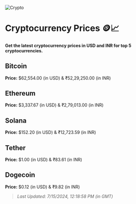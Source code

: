 
![Crypto](https://www.techguide.com.au/wp-content/uploads/2020/11/crypto3.jpeg)

# Cryptocurrency Prices 🪙📈

#### Get the latest cryptocurrency prices in USD and INR for top 5 cryptocurrencies.

## Bitcoin

**Price:** $62,554.00 (in USD) & ₹52,29,250.00 (in INR)

## Ethereum

**Price:** $3,337.67 (in USD) & ₹2,79,013.00 (in INR)

## Solana

**Price:** $152.20 (in USD) & ₹12,723.59 (in INR)

## Tether

**Price:** $1.00 (in USD) & ₹83.61 (in INR)

## Dogecoin

**Price:** $0.12 (in USD) & ₹9.82 (in INR)

> _Last Updated: 7/15/2024, 12:18:58 PM (in GMT)_
